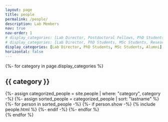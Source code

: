 ```yaml
---
layout: page
title: people
permalink: /people/
description: Lab Members
nav: true
nav-order: 1
# display_categories: [Lab Director, Postdoctoral Fellows, PhD Students, MSc Students, Research Associates, Undergraduates, Collaborators, Alumni]
# display_categories: [Lab Director, PhD Students, MSc Students, Research Assistants, Undergraduates, High School, Alumni]
display_categories: [Lab Director, PhD Students, MSc Students, Alumni]
horizontal: false
---
```


<!-- pages/people.md -->
<div class="people">
  <!-- Display categorized people -->
  {%- for category in page.display_categories %}
  <h2 class="category">{{ category }}</h2>
  {%- assign categorized_people = site.people | where: "category", category -%}
  {%- assign sorted_people = categorized_people | sort: "lastname" %}
  <!-- Generate cards for each person -->
  <div class="grid">
    {%- for person in sorted_people -%}
      {%- if person.show -%}
        {% include people.html %}
      {%- endif -%}
    {%- endfor %}
  </div>
  {% endfor %}
</div>
